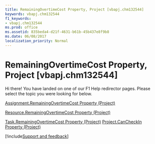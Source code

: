 ```yaml
---
title: RemainingOvertimeCost Property, Project [vbapj.chm132544]
keywords: vbapj.chm132544
f1_keywords:
- vbapj.chm132544
ms.prod: office
ms.assetid: 835beda4-d21f-4631-b61b-45b437e8f9b8
ms.date: 06/08/2017
localization_priority: Normal
---
```



# RemainingOvertimeCost Property, Project [vbapj.chm132544]

Hi there! You have landed on one of our F1 Help redirector pages. Please select the topic you were looking for below.

[Assignment.RemainingOvertimeCost Property (Project)](http://msdn.microsoft.com/library/6f13f7f0-bc3f-9f58-8047-0fabfa2eccb7%28Office.15%29.aspx)

[Resource.RemainingOvertimeCost Property (Project)](http://msdn.microsoft.com/library/5cef0a19-e87c-c177-0a17-4e6ca8bcf20b%28Office.15%29.aspx)

[Task.RemainingOvertimeCost Property (Project)](http://msdn.microsoft.com/library/6e8d72fd-efac-ed22-9549-950bba1cfc84%28Office.15%29.aspx)
[Project.CanCheckIn Property (Project)](http://msdn.microsoft.com/library/ce36a90d-f2ad-e37a-eba4-fdb2e391f6be%28Office.15%29.aspx)

[!include[Support and feedback](~/includes/feedback-boilerplate.md)]